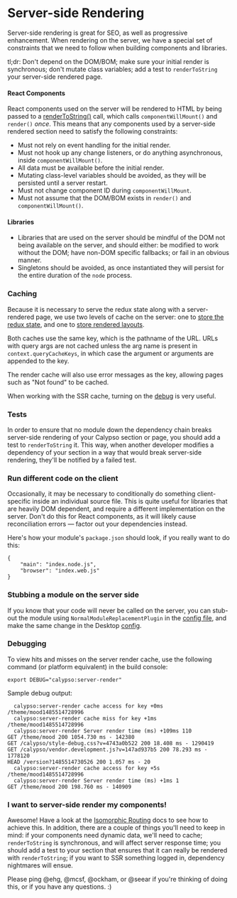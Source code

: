 Server-side Rendering
=====================

Server-side rendering is great for SEO, as well as progressive enhancement. When rendering on the server, we have a special set of constraints that we need to follow when building components and libraries.

tl;dr: Don't depend on the DOM/BOM; make sure your initial render is synchronous; don't mutate class variables; add a test to `renderToString` your server-side rendered page.

#### React Components

React components used on the server will be rendered to HTML by being passed to a [renderToString()](https://facebook.github.io/react/docs/top-level-api.html#reactdomserver.rendertostring) call, which calls `componentWillMount()` and `render()` _once_. This means that any components used by a server-side rendered section need to satisfy the following constraints:
* Must not rely on event handling for the initial render.
* Must not hook up any change listeners, or do anything asynchronous, inside `componentWillMount()`.
* All data must be available before the initial render.
* Mutating class-level variables should be avoided, as they will be persisted until a server restart.
* Must not change component ID during `componentWillMount`.
* Must not assume that the DOM/BOM exists in `render()` and `componentWillMount()`.

#### Libraries

* Libraries that are used on the server should be mindful of the DOM not being available on the server, and should either: be modified to work without the DOM; have non-DOM specific fallbacks; or fail in an obvious manner.
* Singletons should be avoided, as once instantiated they will persist for the entire duration of the `node` process.

### Caching

Because it is necessary to serve the redux state along with a server-rendered page, we use two levels of cache on the server: one to [store the redux state](https://github.com/Automattic/wp-calypso/blob/master/server/state-cache/index.js), and one to [store rendered layouts](https://github.com/Automattic/wp-calypso/blob/7ded1642a5b95a30b64fe0a3e462ddd2317c0df2/server/render/index.js#L33).

Both caches use the same key, which is the pathname of the URL. URLs with query args are not cached unless the arg name is present in `context.queryCacheKeys`, in which case the argument or arguments are appended to the key.

The render cache will also use error messages as the key, allowing pages such as "Not found" to be cached.

When working with the SSR cache, turning on the [debug](#debugging) is very useful.

### Tests

In order to ensure that no module down the dependency chain breaks server-side rendering of your Calypso section or page, you should add a test to `renderToString` it. This way, when another developer modifies a dependency of your section in a way that would break server-side rendering, they'll be notified by a failed test.

### Run different code on the client

Occasionally, it may be necessary to conditionally do something client-specific inside an individual source file. This is quite useful for libraries that are heavily DOM dependent, and require a different implementation on the server. Don't do this for React components, as it will likely cause reconciliation errors — factor out your dependencies instead.

Here's how your module's `package.json` should look, if you really want to do this:
```
{
	"main": "index.node.js",
	"browser": "index.web.js"
}
```

### Stubbing a module on the server side

If you know that your code will never be called on the server, you can stub-out the module using `NormalModuleReplacementPlugin` in the [config file](https://github.com/Automattic/wp-calypso/blob/master/webpack.config.node.js), and make the same change in the Desktop [config](https://github.com/Automattic/wp-desktop/blob/master/webpack.shared.js).

### Debugging

To view hits and misses on the server render cache, use the following command (or platform equivalent) in the build console:

`export DEBUG="calypso:server-render"`

Sample debug output:
```
  calypso:server-render cache access for key +0ms /theme/mood1485514728996
  calypso:server-render cache miss for key +1ms /theme/mood1485514728996
  calypso:server-render Server render time (ms) +109ms 110
GET /theme/mood 200 1054.730 ms - 142380
GET /calypso/style-debug.css?v=4743a0b522 200 18.408 ms - 1290419
GET /calypso/vendor.development.js?v=147ad937b5 200 78.293 ms - 1778120
HEAD /version?1485514730526 200 1.057 ms - 20
  calypso:server-render cache access for key +5s /theme/mood1485514728996
  calypso:server-render Server render time (ms) +1ms 1
GET /theme/mood 200 198.760 ms - 140909
```

### I want to server-side render my components!

Awesome! Have a look at the [Isomorphic Routing](isomorphic-routing.md) docs to see how to achieve this. In addition, there are a couple of things you'll need to keep in mind: if your components need dynamic data, we'll need to cache; `renderToString` is synchronous, and will affect server response time; you should add a test to your section that ensures that it can really be rendered with `renderToString`; if you want to SSR something logged in, dependency nightmares will ensue.

Please ping @ehg, @mcsf, @ockham, or @seear if you're thinking of doing this, or if you have any questions. :)
